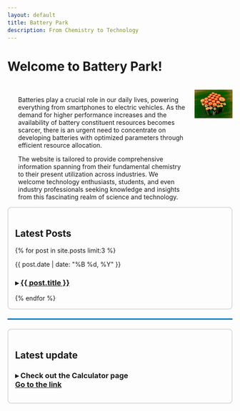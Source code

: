 ```yaml
---
layout: default
title: Battery Park
description: From Chemistry to Technology
---
```



# Welcome to Battery Park!
<br>

<div class="content-container">
    <div class="columns">
        <div class="column">
            <ul>Batteries play a crucial role in our daily lives, powering everything from smartphones to electric vehicles. As the demand for higher performance increases and the availability of battery constituent resources becomes scarcer, there is an urgent need to concentrate on developing batteries with optimized parameters through efficient resource allocation.</ul>
            <ul>The website is tailored to provide comprehensive information spanning from their fundamental chemistry to their present utilization across industries. We welcome technology enthusiasts, students, and even industry professionals seeking knowledge and insights from this fascinating realm of science and technology.</ul>
        </div>
        <div class="column">
            <img src="https://github.com/donghee1025/Battery-Park/blob/main2/docs/image_home.jpg?raw=true" alt="ECell" style="width:500px; height:auto;">
        </div>
    </div>
    <div class="sidebar" style="flex: 30%;">
        <section class="latest-posts" style="border: 2px solid #ddd; border-radius: 8px; padding: 15px; margin-bottom: 15px;">
            <h2>Latest Posts</h2>
            {% for post in site.posts limit:3 %}
            <div class="sneak-peek">
                <p class="post-date">{{ post.date | date: "%B %d, %Y" }}</p>
                <h3>&#9656; <a href="{{ post.url | relative_url }}">{{ post.title }}</a></h3>
            </div>
            {% endfor %}
        </section>
        <div style="border-top: 3px solid #007ACC; margin: 20px 0;"></div>
        <section class="calculator" style="border: 2px solid #ddd; border-radius: 8px; padding: 15px;">
            <h2>Latest update</h2>
            <div class="sneak-peek">
                <h3>&#9656; Check out the Calculator page <br> 
                    <a href="https://energytown.github.io/Battery-Park/Calculator">Go to the link</a>
                </h3>
            </div>
        </section>
    </div>
</div>
